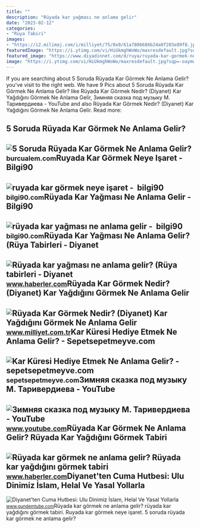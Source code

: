 ```yaml
---
title: ""
description: "Rüyada kar yağması ne anlama gelir"
date: "2023-02-12"
categories:
- "Ruya Tabiri"
images:
- "https://i2.milimaj.com/i/milliyet/75/0x0/61a7806686b24a0f203e89f8.jpg"
featuredImage: "https://i.ytimg.com/vi/HiUkmghWoWo/maxresdefault.jpg?sqp=-oaymwEmCIAKENAF8quKqQMa8AEB-AH-CYAC0AWKAgwIABABGEkgSShlMA8=&amp;rs=AOn4CLCGJB-4MCeX0xzlfaevrjv1JKs0SA"
featured_image: "https://www.diyadinnet.com/d/ruya/ruyada-kar-gormek-ne-anlama-gelir-5964.jpg"
image: "https://i.ytimg.com/vi/HiUkmghWoWo/maxresdefault.jpg?sqp=-oaymwEmCIAKENAF8quKqQMa8AEB-AH-CYAC0AWKAgwIABABGEkgSShlMA8=&amp;rs=AOn4CLCGJB-4MCeX0xzlfaevrjv1JKs0SA"
---
```


If you are searching about 5 Soruda Rüyada Kar Görmek Ne Anlama Gelir? you've visit to the right web. We have 9 Pics about 5 Soruda Rüyada Kar Görmek Ne Anlama Gelir? like Rüyada Kar Görmek Nedir? (Diyanet) Kar Yağdığını Görmek Ne Anlama Gelir, Зимняя сказка под музыку М. Таривердиева - YouTube and also Rüyada Kar Görmek Nedir? (Diyanet) Kar Yağdığını Görmek Ne Anlama Gelir. Read more:

5 Soruda Rüyada Kar Görmek Ne Anlama Gelir?
-------------------------------------------

 ![5 Soruda Rüyada Kar Görmek Ne Anlama Gelir?](https://burcualem.com/wp-content/uploads/2022/09/ruyada-kar-gormek-ne-anlama-gelir-3.jpg) <small>burcualem.com</small>Ruyada Kar Görmek Neye Işaret - ️ Bilgi90
-----------------------------------------

 ![ruyada kar görmek neye işaret - ️ bilgi90](https://www.diyadinnet.com/d/ruya/ruyada-kar-gormek-ne-anlama-gelir-5964.jpg) <small>bilgi90.com</small>Rüyada Kar Yağması Ne Anlama Gelir - ️ Bilgi90
----------------------------------------------

 ![rüyada kar yağması ne anlama gelir - ️ bilgi90](https://www.diyadinnet.com/d/ruya/ruyada-kar-yagdigini-gormek-ne-anlama-gelir-833.jpg) <small>bilgi90.com</small>Rüyada Kar Yağması Ne Anlama Gelir? (Rüya Tabirleri - Diyanet
-------------------------------------------------------------

 ![Rüyada kar yağması ne anlama gelir? (Rüya tabirleri - Diyanet](https://i.hbrcdn.com/haber/2020/12/08/ruyada-kar-yagmasi-ne-anlama-gelir-ruya-13787466_1678_amp.jpg) <small>www.haberler.com</small>Rüyada Kar Görmek Nedir? (Diyanet) Kar Yağdığını Görmek Ne Anlama Gelir
-----------------------------------------------------------------------

 ![Rüyada Kar Görmek Nedir? (Diyanet) Kar Yağdığını Görmek Ne Anlama Gelir](https://i2.milimaj.com/i/milliyet/75/0x0/61a7806686b24a0f203e89f8.jpg) <small>www.milliyet.com.tr</small>Kar Küresi Hediye Etmek Ne Anlama Gelir? - Sepetsepetmeyve.com
--------------------------------------------------------------

 ![Kar Küresi Hediye Etmek Ne Anlama Gelir? - sepetsepetmeyve.com](https://sepetsepetmeyve.com/wp-content/uploads/2022/03/kar-kuresi-hediye-etmek-ne-anlama-gelir.png) <small>sepetsepetmeyve.com</small>Зимняя сказка под музыку М. Таривердиева - YouTube
--------------------------------------------------

 ![Зимняя сказка под музыку М. Таривердиева - YouTube](https://i.ytimg.com/vi/HiUkmghWoWo/maxresdefault.jpg?sqp=-oaymwEmCIAKENAF8quKqQMa8AEB-AH-CYAC0AWKAgwIABABGEkgSShlMA8=&rs=AOn4CLCGJB-4MCeX0xzlfaevrjv1JKs0SA) <small>www.youtube.com</small>Rüyada Kar Görmek Ne Anlama Gelir? Rüyada Kar Yağdığını Görmek Tabiri
---------------------------------------------------------------------

 ![Rüyada kar görmek ne anlama gelir? Rüyada kar yağdığını görmek tabiri](https://i.hbrcdn.com/haber/2019/10/23/ruyada-kar-gormek-ne-anlama-gelir-12556524_4088_m.jpg) <small>www.haberler.com</small>Diyanet'ten Cuma Hutbesi: Ulu Dinimiz İslam, Helal Ve Yasal Yollarla
--------------------------------------------------------------------

 ![Diyanet'ten Cuma Hutbesi: Ulu Dinimiz İslam, Helal Ve Yasal Yollarla](https://www.gundemtube.com/wp-content/uploads/2022/02/diyanetten-cuma-hutbesi-ulu-dinimiz-islam-helal-ve-yasal-yollarla-kar-temin-etmemizi-emreder-6gWF7QXH.jpg) <small>www.gundemtube.com</small>Rüyada kar görmek ne anlama gelir? rüyada kar yağdığını görmek tabiri. Ruyada kar görmek neye işaret. 5 soruda rüyada kar görmek ne anlama gelir?
